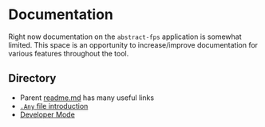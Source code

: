 # Documentation
Right now documentation on the `abstract-fps` application is somewhat limited. This space is an opportunity to increase/improve documentation for various features throughout the tool.

Directory
---
* Parent [readme.md](../readme.md) has many useful links
* [`.Any` file introduction](./AnyFile.md)
* [Developer Mode](./developermode.md)